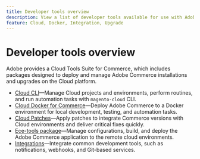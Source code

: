 ```yaml
---
title: Developer tools overview
description: View a list of developer tools available for use with Adobe Commerce on cloud infrastructure.
feature: Cloud, Docker, Integration, Upgrade
---
```


# Developer tools overview

Adobe provides a Cloud Tools Suite for Commerce, which includes packages designed to deploy and manage Adobe Commerce installations and upgrades on the Cloud platform.

- [Cloud CLI](cloud-cli-overview.md)—Manage Cloud projects and environments, perform routines, and run automation tasks with `magento-cloud` CLI.
- [Cloud Docker for Commerce](cloud-docker.md)—Deploy Adobe Commerce to a Docker environment for local development, testing, and automation tasks.
- [Cloud Patches](../development/apply-patches.md)—Apply patches to integrate Commerce versions with Cloud environments and deliver critical fixes quickly.
- [Ece-tools package](package-overview.md)—Manage configurations, build, and deploy the Adobe Commerce application to the remote cloud environments.
- [Integrations](../integrations/overview.md)—Integrate common development tools, such as notifications, webhooks, and Git-based services.
